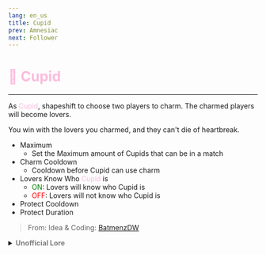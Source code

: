 ```yaml
---
lang: en_us
title: Cupid
prev: Amnesiac
next: Follower
---
```


# <font color="#FCBBDD">🏹 <b>Cupid</b></font> <Badge text="Benign" type="tip" vertical="middle"/>
---

As <font color="#FCBBDD">Cupid</font>, shapeshift to choose two players to charm. The charmed players will become lovers.

You win with the lovers you charmed, and they can't die of heartbreak.

* Maximum
	* Set the Maximum amount of Cupids that can be in a match
* Charm Cooldown
	* Cooldown before Cupid can use charm
* Lovers Know Who <font color="#fcbbdd">Cupid</font> is
	* <font color=green>ON</font>: Lovers will know who Cupid is
	* <font color=red>OFF</font>: Lovers will not know who Cupid is
* Protect Cooldown
* Protect Duration


> From: Idea & Coding: [BatmenzDW](https://github.com/BatmenzDW)

<details>
<summary><b><font color=gray>Unofficial Lore</font></b></summary>

Placeholder: This role is a ROLE OH EM GOSH
> Submitted by: Member
</details>